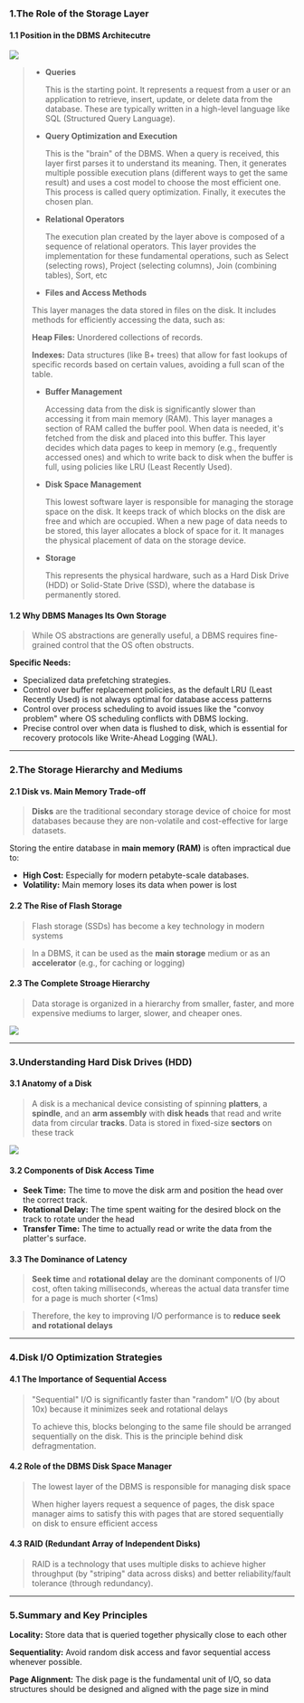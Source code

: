### 1.The Role of the Storage Layer
#### 1.1 Position in the DBMS Architecutre

![](./images/DBMSLayer.png)
>* **Queries**
>	
>	This is the starting point. It represents a request from a user or an application to retrieve, insert, update, or delete data from the database. These are typically written in a high-level language like SQL (Structured Query Language).
>	
>* **Query Optimization and Execution**
>	
>	This is the "brain" of the DBMS. When a query is received, this layer first parses it to understand its meaning. Then, it generates multiple possible execution plans (different ways to get the same result) and uses a cost model to choose the most efficient one. This process is called query optimization. Finally, it executes the chosen plan.
>	
>* **Relational Operators**
>	
>	The execution plan created by the layer above is composed of a sequence of relational operators. This layer provides the implementation for these fundamental operations, such as Select (selecting rows), Project (selecting columns), Join (combining tables), Sort, etc
>	
>*  **Files and Access Methods**
>	
>	This layer manages the data stored in files on the disk. It includes methods for efficiently accessing the data, such as:
>	
>	**Heap Files:** Unordered collections of records.
>	
>	**Indexes:** Data structures (like B+ trees) that allow for fast lookups of specific records based on certain values, avoiding a full scan of the table.
>	
>* **Buffer Management**
>	
>	Accessing data from the disk is significantly slower than accessing it from main memory (RAM). This layer manages a section of RAM called the buffer pool. When data is needed, it's fetched from the disk and placed into this buffer. This layer decides which data pages to keep in memory (e.g., frequently accessed ones) and which to write back to disk when the buffer is full, using policies like LRU (Least Recently Used).
>	
>* **Disk Space Management**
>	
>	This lowest software layer is responsible for managing the storage space on the disk. It keeps track of which blocks on the disk are free and which are occupied. When a new page of data needs to be stored, this layer allocates a block of space for it. It manages the physical placement of data on the storage device.
>	
>* **Storage**
>	
>	This represents the physical hardware, such as a Hard Disk Drive (HDD) or Solid-State Drive (SSD), where the database is permanently stored.
> 

#### 1.2 Why DBMS Manages Its Own Storage

>While OS abstractions are generally useful, a DBMS requires fine-grained control that the OS often obstructs.

**Specific Needs:**

- Specialized data prefetching strategies.
- Control over buffer replacement policies, as the default LRU (Least Recently Used) is not always optimal for database access patterns
- Control over process scheduling to avoid issues like the "convoy problem" where OS scheduling conflicts with DBMS locking.
- Precise control over when data is flushed to disk, which is essential for recovery protocols like Write-Ahead Logging (WAL).

***
### 2.The Storage Hierarchy and Mediums

#### 2.1 Disk vs. Main Memory Trade-off

>**Disks** are the traditional secondary storage device of choice for most databases because they are non-volatile and cost-effective for large datasets.

Storing the entire database in **main memory (RAM)** is often impractical due to:

* **High Cost:** Especially for modern petabyte-scale databases.
* **Volatility:** Main memory loses its data when power is lost

#### 2.2 The Rise of Flash Storage

>Flash storage (SSDs) has become a key technology in modern systems

>In a DBMS, it can be used as the **main storage** medium or as an **accelerator** (e.g., for caching or logging)

#### 2.3 The Complete Stroage Hierarchy

>Data storage is organized in a hierarchy from smaller, faster, and more expensive mediums to larger, slower, and cheaper ones.


![](./images/StorageHierarchy.png)

***
### 3.Understanding Hard Disk Drives (HDD)

#### 3.1 Anatomy of a Disk

>A disk is a mechanical device consisting of spinning **platters**, a **spindle**, and an **arm assembly** with **disk heads** that read and write data from circular **tracks**. Data is stored in fixed-size **sectors** on these track

![](./images/AnatomyofDisk.png)
#### 3.2 Components of Disk Access Time

* **Seek Time:** The time to move the disk arm and position the head over the correct track.
* **Rotational Delay:** The time spent waiting for the desired block on the track to rotate under the head
* **Transfer Time:** The time to actually read or write the data from the platter's surface.
#### 3.3 The Dominance of Latency

>**Seek time** and **rotational delay** are the dominant components of I/O cost, often taking milliseconds, whereas the actual data transfer time for a page is much shorter (<1ms)

>Therefore, the key to improving I/O performance is to **reduce seek and rotational delays**

***
### 4.Disk I/O Optimization Strategies

#### 4.1 The Importance of Sequential Access

>"Sequential" I/O is significantly faster than "random" I/O (by about 10x) because it minimizes seek and rotational delays
>
>To achieve this, blocks belonging to the same file should be arranged sequentially on the disk. This is the principle behind disk defragmentation.

#### 4.2 Role of the DBMS Disk Space Manager

>The lowest layer of the DBMS is responsible for managing disk space
>
>When higher layers request a sequence of pages, the disk space manager aims to satisfy this with pages that are stored sequentially on disk to ensure efficient access

#### 4.3 RAID (Redundant Array of Independent Disks)

>RAID is a technology that uses multiple disks to achieve higher throughput (by "striping" data across disks) and better reliability/fault tolerance (through redundancy).

***
### 5.Summary and Key Principles

**Locality:** Store data that is queried together physically close to each other

**Sequentiality:** Avoid random disk access and favor sequential access whenever possible.

**Page Alignment:** The disk page is the fundamental unit of I/O, so data structures should be designed and aligned with the page size in mind

